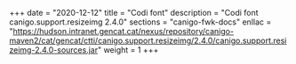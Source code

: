 +++
date        = "2020-12-12"
title       = "Codi font"
description = "Codi font canigo.support.resizeimg 2.4.0"
sections    = "canigo-fwk-docs"
enllac		= "https://hudson.intranet.gencat.cat/nexus/repository/canigo-maven2/cat/gencat/ctti/canigo.support.resizeimg/2.4.0/canigo.support.resizeimg-2.4.0-sources.jar"
weight		= 1
+++
